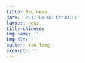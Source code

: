 ```yaml
---
title: Big news
date: '2017-01-08 12:30:14'
layout: news
title-chinese: 
img-name: ''
img-alt: ''
author: Yan Ting
excerpt: ''
---
```

